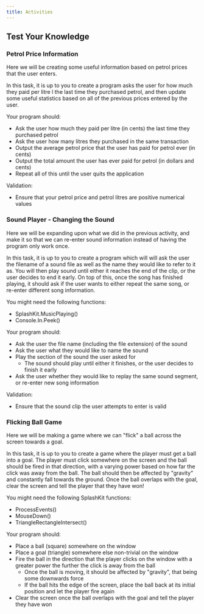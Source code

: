 ```yaml
---
title: Activities
---
```


## Test Your Knowledge

### Petrol Price Information

Here we will be creating some useful information based on petrol prices that the user enters.

In this task, it is up to you to create a program asks the user for how much they paid per litre l the last time they purchased petrol, and then update some useful statistics based on all of the previous prices entered by the user.

Your program should:

- Ask the user how much they paid per litre (in cents) the last time they purchased petrol
- Ask the user how many litres they purchased in the same transaction
- Output the average petrol price that the user has paid for petrol ever (in cents)
- Output the total amount the user has ever paid for petrol (in dollars and cents)
- Repeat all of this until the user quits the application

Validation:

- Ensure that your petrol price and petrol litres are positive numerical values

### Sound Player - Changing the Sound

Here we will be expanding upon what we did in the previous activity, and make it so that we can re-enter sound information instead of having the program only work once.

In this task, it is up to you to create a program which will will ask the user the filename of a sound file as well as the name they would like to refer to it as. You will then play sound until either it reaches the end of the clip, or the user decides to end it early. On top of this, once the song has finished playing, it should ask if the user wants to either repeat the same song, or re-enter different song information.

You might need the following functions:

- SplashKit.MusicPlaying()
- Console.In.Peek()

Your program should:

- Ask the user the file name (including the file extension) of the sound
- Ask the user what they would like to name the sound
- Play the section of the sound the user asked for
  - The sound should play until either it finishes, or the user decides to finish it early
- Ask the user whether they would like to replay the same sound segment, or re-enter new song information

Validation:

- Ensure that the sound clip the user attempts to enter is valid

### Flicking Ball Game

Here we will be making a game where we can "flick" a ball across the screen towards a goal.

In this task, it is up to you to create a game where the player must get a ball into a goal. The player must click somewhere on the screen and the ball should be fired in that direction, with a varying power based on how far the click was away from the ball. The ball should then be affected by "gravity" and constantly fall towards the ground. Once the ball overlaps with the goal, clear the screen and tell the player that they have won!

You might need the following SplashKit functions:

- ProcessEvents()
- MouseDown()
- TriangleRectangleIntersect()

Your program should:

- Place a ball (square) somewhere on the window
- Place a goal (triangle) somewhere else non-trivial on the window
- Fire the ball in the direction that the player clicks on the window with a greater power the further the click is away from the ball
  - Once the ball is moving, it should be affected by "gravity", that being some downwards force
  - If the ball hits the edge of the screen, place the ball back at its initial position and let the player fire again
- Clear the screen once the ball overlaps with the goal and tell the player they have won